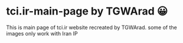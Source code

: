 # tci.ir-main-page by TGWArad 😀
This is main page of tci.ir website recreated by TGWArad. some of the images only work with Iran IP
